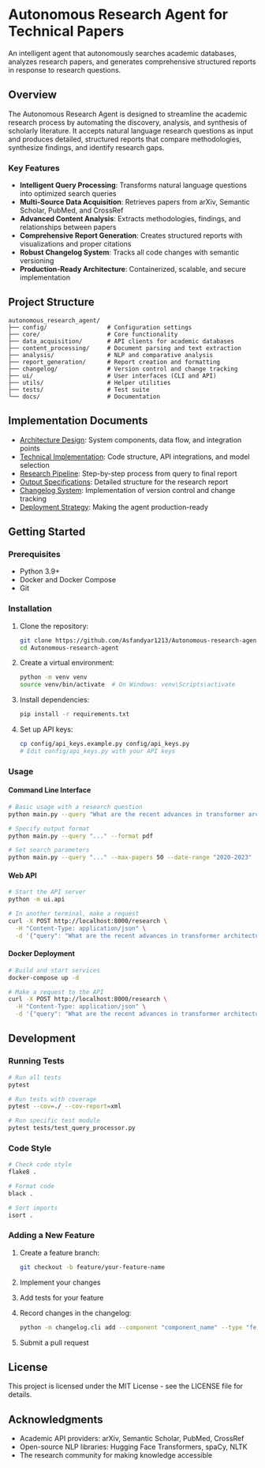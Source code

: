 # Autonomous Research Agent for Technical Papers

An intelligent agent that autonomously searches academic databases, analyzes research papers, and generates comprehensive structured reports in response to research questions.

## Overview

The Autonomous Research Agent is designed to streamline the academic research process by automating the discovery, analysis, and synthesis of scholarly literature. It accepts natural language research questions as input and produces detailed, structured reports that compare methodologies, synthesize findings, and identify research gaps.

### Key Features

- **Intelligent Query Processing**: Transforms natural language questions into optimized search queries
- **Multi-Source Data Acquisition**: Retrieves papers from arXiv, Semantic Scholar, PubMed, and CrossRef
- **Advanced Content Analysis**: Extracts methodologies, findings, and relationships between papers
- **Comprehensive Report Generation**: Creates structured reports with visualizations and proper citations
- **Robust Changelog System**: Tracks all code changes with semantic versioning
- **Production-Ready Architecture**: Containerized, scalable, and secure implementation

## Project Structure

```
autonomous_research_agent/
├── config/                 # Configuration settings
├── core/                   # Core functionality
├── data_acquisition/       # API clients for academic databases
├── content_processing/     # Document parsing and text extraction
├── analysis/               # NLP and comparative analysis
├── report_generation/      # Report creation and formatting
├── changelog/              # Version control and change tracking
├── ui/                     # User interfaces (CLI and API)
├── utils/                  # Helper utilities
├── tests/                  # Test suite
└── docs/                   # Documentation
```

## Implementation Documents

- [Architecture Design](architecture.md): System components, data flow, and integration points
- [Technical Implementation](technical_implementation.md): Code structure, API integrations, and model selection
- [Research Pipeline](research_pipeline.md): Step-by-step process from query to final report
- [Output Specifications](output_specifications.md): Detailed structure for the research report
- [Changelog System](changelog_system.md): Implementation of version control and change tracking
- [Deployment Strategy](deployment_strategy.md): Making the agent production-ready

## Getting Started

### Prerequisites

- Python 3.9+
- Docker and Docker Compose
- Git

### Installation

1. Clone the repository:
   ```bash
   git clone https://github.com/Asfandyar1213/Autonomous-research-agent.git
   cd Autonomous-research-agent
   ```

2. Create a virtual environment:
   ```bash
   python -m venv venv
   source venv/bin/activate  # On Windows: venv\Scripts\activate
   ```

3. Install dependencies:
   ```bash
   pip install -r requirements.txt
   ```

4. Set up API keys:
   ```bash
   cp config/api_keys.example.py config/api_keys.py
   # Edit config/api_keys.py with your API keys
   ```

### Usage

#### Command Line Interface

```bash
# Basic usage with a research question
python main.py --query "What are the recent advances in transformer architectures for natural language processing?"

# Specify output format
python main.py --query "..." --format pdf

# Set search parameters
python main.py --query "..." --max-papers 50 --date-range "2020-2023"
```

#### Web API

```bash
# Start the API server
python -m ui.api

# In another terminal, make a request
curl -X POST http://localhost:8000/research \
  -H "Content-Type: application/json" \
  -d '{"query": "What are the recent advances in transformer architectures for natural language processing?", "max_papers": 50}'
```

#### Docker Deployment

```bash
# Build and start services
docker-compose up -d

# Make a request to the API
curl -X POST http://localhost:8000/research \
  -H "Content-Type: application/json" \
  -d '{"query": "What are the recent advances in transformer architectures for natural language processing?"}'
```

## Development

### Running Tests

```bash
# Run all tests
pytest

# Run tests with coverage
pytest --cov=./ --cov-report=xml

# Run specific test module
pytest tests/test_query_processor.py
```

### Code Style

```bash
# Check code style
flake8 .

# Format code
black .

# Sort imports
isort .
```

### Adding a New Feature

1. Create a feature branch:
   ```bash
   git checkout -b feature/your-feature-name
   ```

2. Implement your changes

3. Add tests for your feature

4. Record changes in the changelog:
   ```bash
   python -m changelog.cli add --component "component_name" --type "feat" --description "Added new feature X"
   ```

5. Submit a pull request

## License

This project is licensed under the MIT License - see the LICENSE file for details.

## Acknowledgments

- Academic API providers: arXiv, Semantic Scholar, PubMed, CrossRef
- Open-source NLP libraries: Hugging Face Transformers, spaCy, NLTK
- The research community for making knowledge accessible
